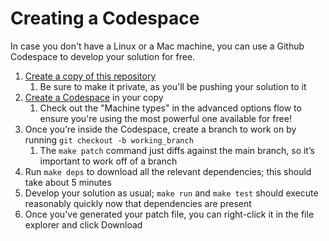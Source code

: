 # Creating a Codespace

In case you don't have a Linux or a Mac machine, you can use a Github Codespace to develop your solution for free. 

1. [Create a copy of this repository](https://github.com/aquanauts/python_interview/generate)
    1. Be sure to make it private, as you'll be pushing your solution to it
3. [Create a Codespace](https://docs.github.com/en/codespaces/developing-in-codespaces/creating-a-codespace-for-a-repository#creating-a-codespace-for-a-repository) in your copy
    1. Check out the "Machine types" in the advanced options flow to ensure you're using the most powerful one available for free!
4. Once you’re inside the Codespace, create a branch to work on by running `git checkout -b working_branch`
    1. The `make patch` command just diffs against the main branch, so it’s important to work off of a branch
5. Run `make deps` to download all the relevant dependencies; this should take about 5 minutes
6. Develop your solution as usual; `make run` and `make test` should execute reasonably quickly now that dependencies are present
7. Once you've generated your patch file, you can right-click it in the file explorer and click Download
